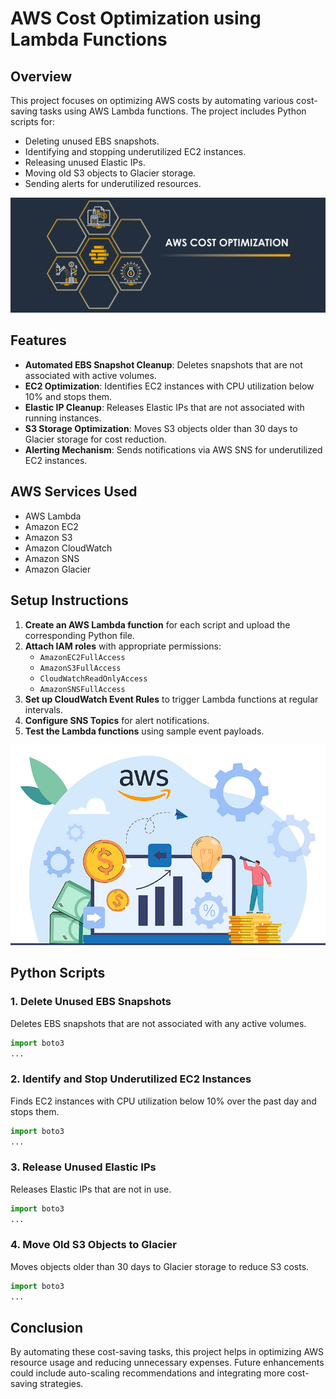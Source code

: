 # AWS Cost Optimization using Lambda Functions

## Overview
This project focuses on optimizing AWS costs by automating various cost-saving tasks using AWS Lambda functions. The project includes Python scripts for:

- Deleting unused EBS snapshots.
- Identifying and stopping underutilized EC2 instances.
- Releasing unused Elastic IPs.
- Moving old S3 objects to Glacier storage.
- Sending alerts for underutilized resources.

![AWS-1](images/AWS-1.png)

## Features
- **Automated EBS Snapshot Cleanup**: Deletes snapshots that are not associated with active volumes.
- **EC2 Optimization**: Identifies EC2 instances with CPU utilization below 10% and stops them.
- **Elastic IP Cleanup**: Releases Elastic IPs that are not associated with running instances.
- **S3 Storage Optimization**: Moves S3 objects older than 30 days to Glacier storage for cost reduction.
- **Alerting Mechanism**: Sends notifications via AWS SNS for underutilized EC2 instances.

## AWS Services Used
- AWS Lambda
- Amazon EC2
- Amazon S3
- Amazon CloudWatch
- Amazon SNS
- Amazon Glacier

## Setup Instructions
1. **Create an AWS Lambda function** for each script and upload the corresponding Python file.
2. **Attach IAM roles** with appropriate permissions:
   - `AmazonEC2FullAccess`
   - `AmazonS3FullAccess`
   - `CloudWatchReadOnlyAccess`
   - `AmazonSNSFullAccess`
3. **Set up CloudWatch Event Rules** to trigger Lambda functions at regular intervals.
4. **Configure SNS Topics** for alert notifications.
5. **Test the Lambda functions** using sample event payloads.

![AWS-2](images/AWS-2.jpg)

## Python Scripts
### 1. **Delete Unused EBS Snapshots**
Deletes EBS snapshots that are not associated with any active volumes.
```python
import boto3
...
```

### 2. **Identify and Stop Underutilized EC2 Instances**
Finds EC2 instances with CPU utilization below 10% over the past day and stops them.
```python
import boto3
...
```

### 3. **Release Unused Elastic IPs**
Releases Elastic IPs that are not in use.
```python
import boto3
...
```

### 4. **Move Old S3 Objects to Glacier**
Moves objects older than 30 days to Glacier storage to reduce S3 costs.
```python
import boto3
...
```

## Conclusion
By automating these cost-saving tasks, this project helps in optimizing AWS resource usage and reducing unnecessary expenses. Future enhancements could include auto-scaling recommendations and integrating more cost-saving strategies.

